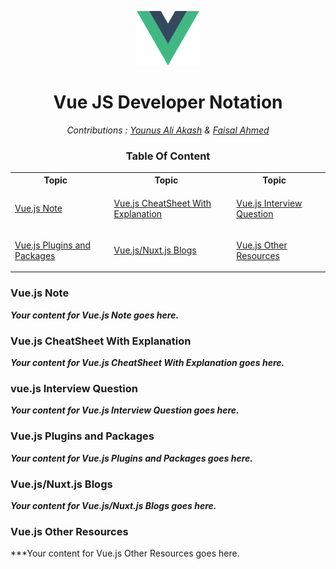 <p align="center">
  <img src="/assets/Vue.js_Logo_2.svg.png" alt="vue-js-logo" width="100px"/>
</p>

<h1 align="center">Vue JS Developer Notation</h1>
<p align="center">
<em>Contributions : 
<a target="_blank" href="https://github.com/younusaliakash">Younus Ali Akash</a> &
<a target="_blank" href="https://github.com/faisal2410">Faisal Ahmed</a>
</em>
</p>

<h3 align="center">Table Of Content</h3>

<table width="100%">
<tr>
<th >Topic<td>
<th >Topic<td>
<th >Topic<td>
</tr>
<tr>
<td>

[Vue.js Note](#vuejs-note) <td>

<td>

[Vue.js CheatSheet With Explanation](#vuejs-cheatsheet-with-explanation)

<td>
<td>

[Vue.js Interview Question](#vuejs-interview-question)

<td>
</tr>
<tr>

<td>

[Vue.js Plugins and Packages](#vuejs-plugins-and-packages)

<td>
<td>

[Vue.js/Nuxt.js Blogs](#vuejsnuxtjs-blogs)

<td>
<td>

[Vue.js Other Resources](#vuejs-other-resources)

<td>
</tr>
</table>

### Vue.js Note

**_Your content for Vue.js Note goes here._**

### Vue.js CheatSheet With Explanation

**_Your content for Vue.js CheatSheet With Explanation goes here._**

### vue.js Interview Question

**_Your content for Vue.js Interview Question goes here._**

### Vue.js Plugins and Packages

**_Your content for Vue.js Plugins and Packages goes here._**

### Vue.js/Nuxt.js Blogs

**_Your content for Vue.js/Nuxt.js Blogs goes here._**

### Vue.js Other Resources

\*\*\*Your content for Vue.js Other Resources goes here.
